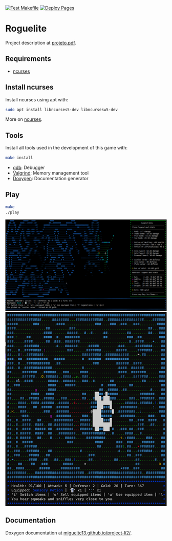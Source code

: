 [![Test Makefile](https://github.com/migueltc13/project-li2/actions/workflows/makefile.yml/badge.svg)](https://github.com/migueltc13/project-li2/actions/workflows/makefile.yml)
[![Deploy Pages](https://github.com/migueltc13/project-li2/actions/workflows/static.yml/badge.svg)](https://github.com/migueltc13/project-li2/actions/workflows/static.yml)

# Roguelite

Project description at [projeto.pdf](extra/projeto.pdf).

## Requirements
  - [ncurses](#install-ncurses)

## Install ncurses

Install ncurses using apt with:

```sh
sudo apt install libncurses5-dev libncursesw5-dev
```

More on [ncurses](https://en.wikipedia.org/wiki/Ncurses).

## Tools

Install all tools used in the development of this game with:

```sh
make install
```

- [gdb](https://www.sourceware.org/gdb/): Debugger
- [Valgrind](https://valgrind.org/): Memory management tool 
- [Doxygen](https://www.doxygen.nl/): Documentation generator

## Play

```sh
make
./play
```

![play.png](extra/img/play.png)
![all.png](extra/img/all.png)

## Documentation

Doxygen documentation at [migueltc13.github.io/project-li2/](https://migueltc13.github.io/project-li2/).
